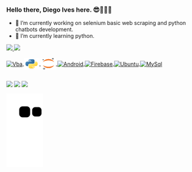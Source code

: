 ### Hello there, Diego Ives here. 😎👨🏾‍💻

- 🔭 I’m currently working on selenium basic web scraping and python chatbots development.
- 🌱 I’m currently learning python.

 <div>
  <a href="https://github.com/DiegoIves">
  <img height="180em" src="https://github-readme-stats.vercel.app/api?username=DiegoIves&show_icons=true&theme=tokyonight&include_all_commits=true&count_private=true"/>
  <img height="160em" src="https://github-readme-stats.vercel.app/api/top-langs/?username=DiegoIves&layout=compact&langs_count=1&theme=tokyonight"/>
</div>

<div style="display: inline_block"><br>
 <img align="center" alt="Vba" height="30" width="40" src="https://github.com/DiegoIves/SeviSnacks/blob/master/SeviSnack/file_type_vba_icon_130097.svg">
 <img align="center" alt="Python" height="30" width="40" src="https://raw.githubusercontent.com/devicons/devicon/master/icons/python/python-original.svg">
 <img align="center" alt="Jupyter" height="30" width="40" src="https://github.com/devicons/devicon/blob/master/icons/jupyter/jupyter-original.svg">
 <img align="center" alt="Android" height="30" width="40" src="https://cdn.jsdelivr.net/gh/devicons/devicon/icons/android/android-original-wordmark.svg">
 <img align="center" alt="Firebase" height="30" width="40" src="https://cdn.jsdelivr.net/gh/devicons/devicon/icons/firebase/firebase-plain-wordmark.svg">
 <img align="center" alt="Ubuntu" height="30" width="40" src="https://cdn.jsdelivr.net/gh/devicons/devicon/icons/ubuntu/ubuntu-plain-wordmark.svg">
 <img align="center" alt="MySql" height="60" width="55" src="https://cdn.jsdelivr.net/gh/devicons/devicon/icons/mysql/mysql-original-wordmark.svg">
 
 
  ##
 <div> 
  <a href="https://www.youtube.com/channel/UCmU1F7vQyY7weR2M-3CihLw" target="_blank"><img src="https://img.shields.io/badge/YouTube-FF0000?style=for-the-badge&logo=youtube&logoColor=white" target="_blank"></a>
  <a href = "mailto:diego.ives3@outlook.com"><img src="https://img.shields.io/badge/Microsoft_Outlook-0078D4?style=for-the-badge&logo=microsoft-outlook&logoColor=white" target="_blank"></a>
  <a href=https://www.linkedin.com/in/diego-ives-silva-de-lima-05a53318a target="_blank"><img src="https://img.shields.io/badge/-LinkedIn-%230077B5?style=for-the-badge&logo=linkedin&logoColor=white" target="_blank"></a> 
 
  ![Snake animation](https://github.com/rafaballerini/rafaballerini/blob/output/github-contribution-grid-snake.svg)
 
</div>

